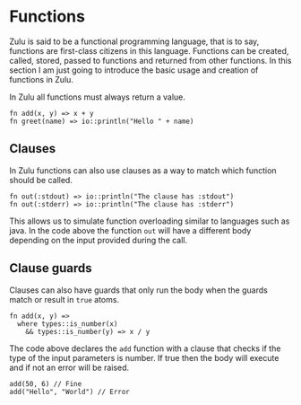 # Functions

Zulu is said to be a functional programming language, that is to say, functions are first-class citizens in this language. 
Functions can be created, called, stored, passed to functions and returned from other functions. 
In this section I am just going to introduce the basic usage and creation of functions in Zulu. 

In Zulu all functions must always return a value.

```zulu
fn add(x, y) => x + y
fn greet(name) => io::println("Hello " + name)
```

## Clauses
In Zulu functions can also use clauses as a way to match which function should be called. 

```zulu
fn out(:stdout) => io::println("The clause has :stdout")
fn out(:stderr) => io::println("The clause has :stderr")
```

This allows us to simulate function overloading similar to languages such as java. In the code above the function 
`out` will have a different body depending on the input provided during the call.

## Clause guards
Clauses can also have guards that only run the body when the guards match or result in `true` atoms.

```zulu
fn add(x, y) =>
  where types::is_number(x)
    && types::is_number(y) => x / y
```
The code above declares the `add` function with a clause that checks if the type of the input parameters is number. If true then the body
will execute and if not an error will be raised.

```zulu
add(50, 6) // Fine
add("Hello", "World") // Error
```
